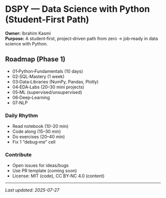 # DSPY — Data Science with Python (Student‑First Path)

**Owner:** Ibrahim Kasmi  
**Purpose:** A student‑first, project‑driven path from zero → job‑ready in data science with Python.

## Roadmap (Phase 1)
- 01‑Python‑Fundamentals (10 days)
- 02‑SQL‑Mastery (1 week)
- 03‑Data‑Libraries (NumPy, Pandas, Plotly)
- 04‑EDA‑Labs (20–30 mini projects)
- 05‑ML (supervised/unsupervised)
- 06‑Deep‑Learning
- 07‑NLP

### Daily Rhythm
- Read notebook (10–20 min)
- Code along (15–30 min)
- Do exercises (20–40 min)
- Fix 1 “debug‑me” cell

### Contribute
- Open issues for ideas/bugs
- Use PR template (coming soon)
- License: MIT (code), CC BY‑NC 4.0 (content)

---
_Last updated: 2025-07-27_
